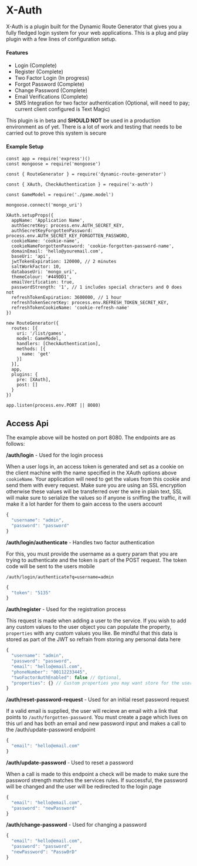 # X-Auth

X-Auth is a plugin built for the Dynamic Route Generator that gives you a fully fledged login system for your web applications. This is a plug and play plugin with a few lines of configuration setup.

#### Features
- Login (Complete)
- Register (Complete)
- Two Factor Login (In progress)
- Forgot Password (Complete)
- Change Password (Complete)
- Email Verifications (Complete)
- SMS Integration for two factor authentication (Optional, will need to pay; current client configured is Text Magic)

This plugin is in beta and **SHOULD NOT** be used in a production environment as of yet. There is a lot of work and testing that needs to be carried out to prove this system is secure

#### Example Setup

```
const app = require('express')()
const mongoose = require('mongoose')

const { RouteGenerator } = require('dynamic-route-generator')

const { XAuth, CheckAuthentication } = require('x-auth')

const GameModel = require('./game.model')

mongoose.connect('mongo_uri')

XAuth.setupProps({
  appName: 'Application Name',
  authSecretKey: process.env.AUTH_SECRET_KEY,
  authSecretKeyForgottenPassword: process.env.AUTH_SECRET_KEY_FORGOTTEN_PASSWORD,
  cookieName: 'cookie-name',
  cookieNameForgottenPassword: 'cookie-forgotten-password-name',
  domainEmail: 'hello@youremail.com',
  baseUri: 'api',
  jwtTokenExpiration: 120000, // 2 minutes
  saltWorkFactor: 10,
  databaseUri: 'mongo_uri',
  themeColour: '#449DD1',
  emailVerification: true,
  passwordStrength: '1', // 1 includes special chracters and 0 does not
  refreshTokenExpiration: 3600000, // 1 hour
  refreshTokenSecretKey: process.env.REFRESH_TOKEN_SECRET_KEY,
  refreshTokenCookieName: 'cookie-refresh-name'
})

new RouteGenerator({
  routes: [{
    uri: '/list/games',
    model: GameModel,
    handlers: [CheckAuthentication],
    methods: [{
      name: 'get'
    }]
  }],
  app,
  plugins: {
    pre: [XAuth],
    post: []
  }
})

app.listen(process.env.PORT || 8080)
```

## Access Api
The example above will be hosted on port 8080. The endpoints are as follows:

**/auth/login** - Used for the login process

When a user logs in, an access token is generated and set as a cookie on the client machine with the name specified in the XAuth options above `cookieName`. Your application will need to get the values from this cookie and send them with every request. Make sure you are using an SSL encryption otherwise these values will be transferred over the wire in plain text, SSL will make sure to serialize the values so if anyone is sniffing the traffic, it will make it a lot harder for them to gain access to the users account

```js
{
  "username": "admin",
  "password": "password"
}
```

**/auth/login/authenticate** - Handles two factor authentication

For this, you must provide the username as a query param that you are trying to authenticate and the token is part of the POST request. The token code will be sent to the users mobile

`/auth/login/authenticate?q=username=admin`

```js
{
  "token": "5135"
}
```

**/auth/register** - Used for the registration process

This request is made when adding a user to the service. If you wish to add any custom values to the user object you can populate the property, `properties` with any custom values you like. Be mindful that this data is stored as part of the JWT so refrain from storing any personal data here

```js
{
  "username": "admin",
  "password": "password",
  "email": "hello@email.com",
  "phoneNumber": "00112233445",
  "twoFactorAuthEnabled": false // Optional,
  "properties": {} // Custom properties you may want store for the user for example home address, age etc (Optional)
}
```

**/auth/reset-password-request** - Used for an initial reset password request

If a valid email is supplied, the user will recieve an email with a link that points to `/auth/forgotten-password`. You must create a page which lives on this url and has both an email and new password input and makes a call to the /auth/update-password endpoint

```js
{
  "email": "hello@email.com"
}
```

**/auth/update-password** - Used to reset a password

When a call is made to this endpoint a check will be made to make sure the password strength matches the services rules. If successful, the password will be changed and the user will be redirected to the login page

```js
{
  "email": "hello@email.com",
  "password": "newPassword"
}
```

**/auth/change-password** - Used for changing a password

```js
{
  "email": "hello@email.com",
  "password": "password",
  "newPassword": "Passw0rD"
}
```

